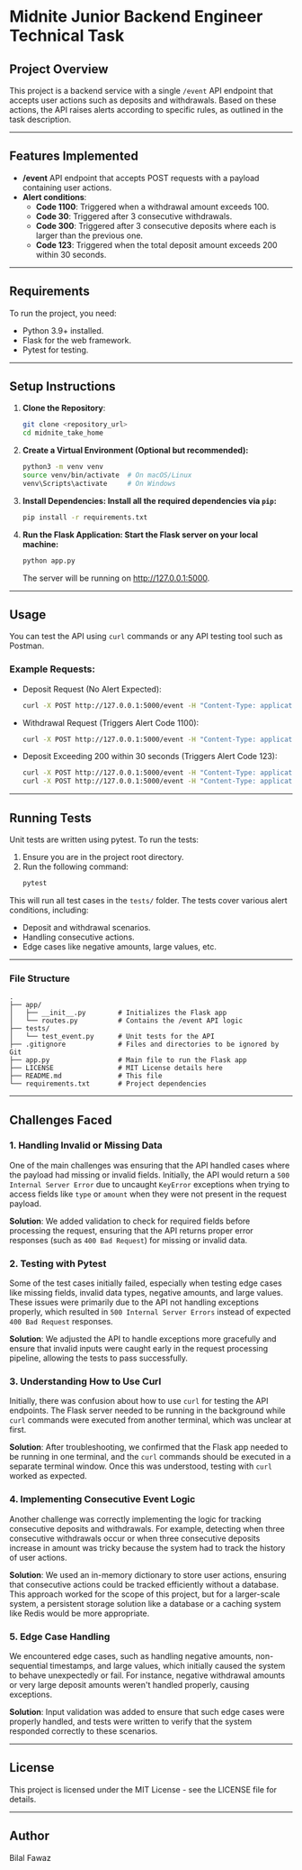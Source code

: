 # Midnite Junior Backend Engineer Technical Task

## Project Overview

This project is a backend service with a single `/event` API endpoint that accepts user actions such as deposits and withdrawals. Based on these actions, the API raises alerts according to specific rules, as outlined in the task description.

---

## Features Implemented
- **/event** API endpoint that accepts POST requests with a payload containing user actions.
- **Alert conditions**:
  - **Code 1100**: Triggered when a withdrawal amount exceeds 100.
  - **Code 30**: Triggered after 3 consecutive withdrawals.
  - **Code 300**: Triggered after 3 consecutive deposits where each is larger than the previous one.
  - **Code 123**: Triggered when the total deposit amount exceeds 200 within 30 seconds.
  
---

## Requirements

To run the project, you need:
- Python 3.9+ installed.
- Flask for the web framework.
- Pytest for testing.

---

## Setup Instructions

1. **Clone the Repository**:
   ```bash
   git clone <repository_url>
   cd midnite_take_home 
   ```

2. **Create a Virtual Environment (Optional but recommended):**
    ```bash
    python3 -m venv venv
    source venv/bin/activate  # On macOS/Linux
    venv\Scripts\activate     # On Windows
   ```
3. **Install Dependencies: Install all the required dependencies via `pip`:**
    ```bash
    pip install -r requirements.txt
    ```
4. **Run the Flask Application: Start the Flask server on your local machine:**
   ```bash
   python app.py
   ```
   The server will be running on http://127.0.0.1:5000.

---
## Usage
You can test the API using `curl` commands or any API testing tool such as Postman.

### Example Requests:
- Deposit Request (No Alert Expected):
    ```bash
    curl -X POST http://127.0.0.1:5000/event -H "Content-Type: application/json" -d '{"type": "deposit", "amount": "50.00", "user_id": 1, "time": 10}'
    ```
- Withdrawal Request (Triggers Alert Code 1100):
    ```bash 
    curl -X POST http://127.0.0.1:5000/event -H "Content-Type: application/json" -d '{"type": "withdraw", "amount": "150.00", "user_id": 1, "time": 20}'
    ```
- Deposit Exceeding 200 within 30 seconds (Triggers Alert Code 123):
    ```bash 
    curl -X POST http://127.0.0.1:5000/event -H "Content-Type: application/json" -d '{"type": "deposit", "amount": "100.00", "user_id": 1, "time": 10}'
    curl -X POST http://127.0.0.1:5000/event -H "Content-Type: application/json" -d '{"type": "deposit", "amount": "120.00", "user_id": 1, "time": 20}'
    ```
---
## Running Tests
Unit tests are written using pytest. To run the tests:
1. Ensure you are in the project root directory.
2. Run the following command:
    ```bash 
    pytest
    ```
This will run all test cases in the `tests/` folder. The tests cover various alert conditions, including:
- Deposit and withdrawal scenarios.
- Handling consecutive actions.
- Edge cases like negative amounts, large values, etc.

---
### File Structure 
```
.
├── app/
│   ├── __init__.py        # Initializes the Flask app
│   └── routes.py          # Contains the /event API logic
├── tests/
│   └── test_event.py      # Unit tests for the API
├── .gitignore             # Files and directories to be ignored by Git
├── app.py                 # Main file to run the Flask app
├── LICENSE                # MIT License details here
├── README.md              # This file
└── requirements.txt       # Project dependencies
```
---
## Challenges Faced

### 1. Handling Invalid or Missing Data
One of the main challenges was ensuring that the API handled cases where the payload had missing or invalid fields. Initially, the API would return a `500 Internal Server Error` due to uncaught `KeyError` exceptions when trying to access fields like `type` or `amount` when they were not present in the request payload. 

**Solution**: We added validation to check for required fields before processing the request, ensuring that the API returns proper error responses (such as `400 Bad Request`) for missing or invalid data.

### 2. Testing with Pytest
Some of the test cases initially failed, especially when testing edge cases like missing fields, invalid data types, negative amounts, and large values. These issues were primarily due to the API not handling exceptions properly, which resulted in `500 Internal Server Errors` instead of expected `400 Bad Request` responses.

**Solution**: We adjusted the API to handle exceptions more gracefully and ensure that invalid inputs were caught early in the request processing pipeline, allowing the tests to pass successfully.

### 3. Understanding How to Use Curl
Initially, there was confusion about how to use `curl` for testing the API endpoints. The Flask server needed to be running in the background while `curl` commands were executed from another terminal, which was unclear at first.

**Solution**: After troubleshooting, we confirmed that the Flask app needed to be running in one terminal, and the `curl` commands should be executed in a separate terminal window. Once this was understood, testing with `curl` worked as expected.

### 4. Implementing Consecutive Event Logic
Another challenge was correctly implementing the logic for tracking consecutive deposits and withdrawals. For example, detecting when three consecutive withdrawals occur or when three consecutive deposits increase in amount was tricky because the system had to track the history of user actions.

**Solution**: We used an in-memory dictionary to store user actions, ensuring that consecutive actions could be tracked efficiently without a database. This approach worked for the scope of this project, but for a larger-scale system, a persistent storage solution like a database or a caching system like Redis would be more appropriate.

### 5. Edge Case Handling
We encountered edge cases, such as handling negative amounts, non-sequential timestamps, and large values, which initially caused the system to behave unexpectedly or fail. For instance, negative withdrawal amounts or very large deposit amounts weren't handled properly, causing exceptions.

**Solution**: Input validation was added to ensure that such edge cases were properly handled, and tests were written to verify that the system responded correctly to these scenarios.



---
## License
This project is licensed under the MIT License - see the LICENSE file for details.

---
## Author 
Bilal Fawaz 